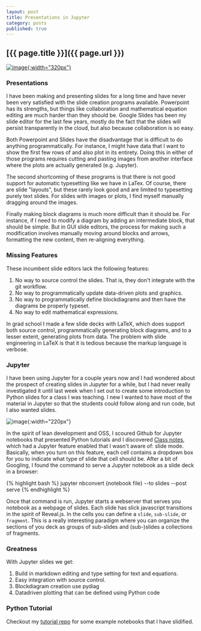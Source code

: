 ```yaml
---
layout: post
title: Presentations in Jupyter
category: posts
published: true
---
```


## [{{ page.title }}]({{ page.url }})


[![image]({{site.baseurl}}/images/main-logo.svg){:width="320px"}](https://http://jupyter.org//)


### Presentations
I have been making and presenting slides for a long time and have never been very satisfied with the slide creation programs available.  Powerpoint has its strengths, but things like collaboration and mathematical equation editing are much harder than they should be.  Google Slides has been my slide editor for the last few years, mostly do the fact that the slides will persist transparently in the cloud, but also because collaboration is so easy.

Both Powerpoint and Slides have the disadvantage that is difficult to do anything programmatically.  For instance, I might have data that I want to show the first few rows of and also plot in its entirety.  Doing this in either of those programs requires cutting and pasting images from another interface where the plots are actually generated (e.g. Jupyter).

The second shortcoming of these programs is that there is not good support for automatic typesetting like we have in LaTex.  Of course, there are slide "layouts", but these rarely look good and are limited to typesetting purely text slides.  For slides with images or plots, I find myself manually dragging around the images.

Finally making block diagrams is much more difficult than it should be.  For instance, if I need to modify a diagram by adding an intermediate block, that should be simple.  But in GUI slide editors, the process for making such a modification involves manually moving around blocks and arrows, formatting the new content, then re-aligning everything.

### Missing Features
These incumbent slide editors lack the following features:

1. No way to source control the slides.  That is, they don't integrate with the git workflow.
2. No way to programmatically update data-driven plots and graphics.
3. No way to programmatically define blockdiagrams and then have the diagrams be properly typeset.
4. No way to edit mathematical expressions.

In grad school I made a few slide decks with LaTeX, which does support both source control, programmatically generating block diagrams, and to a lesser extent, generating plots from data.  The problem with slide engineering in LaTeX is that it is tedious because the markup language is verbose.

### Jupyter
I have been using Jupyter for a couple years now and I had wondered about the prospect of creating slides in Jupyter for a while, but I had never really investigated it until last week when I set out to create some introduction to Python slides for a class I was teaching.  I new I wanted to have most of the material in Jupyter so that the students could follow along and run code, but I also wanted slides.

![image]({{site.baseurl}}/images/jupyter_slide_view.png){:width="220px"}

In the spirit of lean development and OSS, I scoured Github for Jupyter notebooks that presented Python tutorials and I discovered [Class notes](https://github.com/neuroneuro15/SciPyCourse2016), which had a Jupyter feature enabled that I wasn't aware of: slide mode.  Basically, when you turn on this feature, each cell contains a dropdown box for you to indicate what type of slide that cell should be.  After a bit of Googling, I found the command to serve a Jupyter notebook as a slide deck in a browser:

{% highlight bash %}
jupyter nbconvert {notebook file} --to slides --post serve
{% endhighlight %}

Once that command is run, Jupyter starts a webserver that serves you notebook as a webpage of slides.  Each slide has slick javascript transitions in the spirit of Reveal.js.  In the cells you can define a `slide`, `sub-slide`, or `fragment`.  This is a really interesting paradigm where you can organize the sections of you deck as groups of sub-slides and (sub-)slides a collections of fragments.

### Greatness
With Jupyter slides we get:

1. Build in markdown editing and type setting for text and equations.
2. Easy integration with source control.
3. Blockdiagram creation use pydiag
4. Datadriven plotting that can be defined using Python code

### Python Tutorial
Checkout my [tutorial repo](https://github.com/gte620v/PythonTutorialWithJupyter) for some example notebooks that I have slidified.

